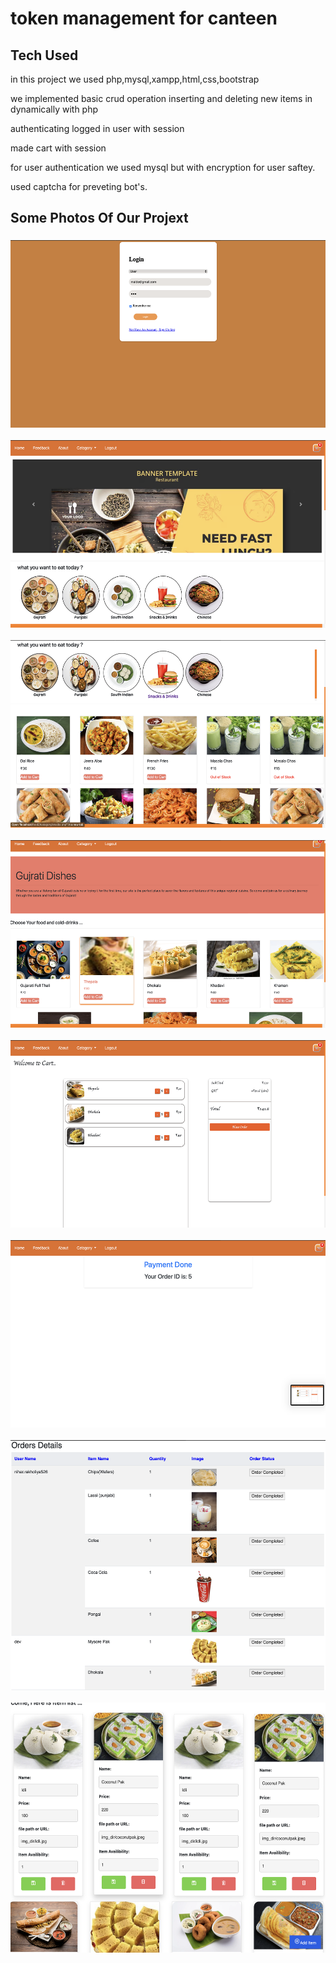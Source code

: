 # token management for canteen
###
<h2 align="left">Tech Used</h2>
<p>in this project we used php,mysql,xampp,html,css,bootstrap</p>
<p>we implemented basic crud operation inserting and deleting new items in dynamically with php
</p>
<p>authenticating logged in user with session</p>
<p>made cart with session</p>

<p>for user authentication we used mysql but with encryption for user saftey.
</p>
<p>used captcha for preveting bot's.</p>


###

<h2 align="left">Some Photos Of Our Projext</h2>

###

<div align="left">
  <img src="8.png" height="300" alt="javascript logo"  />
  <img width="400" />
  <img src="7.png" height="300" alt="javascript logo"  />
  <img width="400" />
  <img src="6.png" height="300" alt="javascript logo"  />
  <img width="400" />
  <img src="5.png" height="300" alt="javascript logo"  />
  <img width="400" />
  <img src="4.png" height="300" alt="javascript logo"  />
  <img width="400" />
  <img src="3.png" height="300" alt="javascript logo"  />
  <img width="400" />
  <img src="2.png" height="400" alt="javascript logo"  />
  <img width="500" />
  <img src="1.png" height="400" alt="javascript logo"  />
  <img width="500" />

</div>


